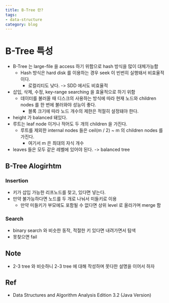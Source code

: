 ```yaml
---
title: B-Tree 란?
tags:
- data-structure
category: blog
---
```


# B-Tree 특성
- B-Tree 는 large-file 을 access 하기 위함으로 hash 방식을 많이 대체가능함
	- Hash 방식은 hard disk 를 이용하는 경우 seek 이 빈번히 실행돼서 비효율적이다.
		- 로컬리티도 낮다. -> SDD 에서도 비효율적
- 삽입, 삭제, 수정, key-range searching 을 효율적으로 하기 위함
	- 데이터를 불러올 때 디스크의 사용하는 방식에 따라 현재 노드와 children nodes 를 한 번에 불러와야 성능이 좋다.
		- 블록 크기에 따라 노드 개수의 제한은 적절히 설정돼야 한다.
- height 가 balanced 돼있다.
- 루트는 leaf node 이거나 적어도 두 개의 children 을 가진다.
	- 루트를 제외한 internal nodes 들은 ceil(m / 2) ~ m 의 children nodes 를 가진다.
		- 여기서 m 은 최대의 자식 개수
- leaves 들은 모두 같은 레벨에 있어야 된다. -> balanced tree
## B-Tree Alogirhtm
### Insertion
- 키가 삽입 가능한 리프노드를 찾고, 있다면 넣는다.
- 만약 불가능하다면 노드를 두 개로 나눠서 미들키로 이용
	- 만약 미들키가 부모에도 포함될 수 없다면 상위 level 로 올라가며 merge 함
### Search
- binary search 와 비슷한 동작, 적절한 키 있다면 내려가면서 탐색
- 못찾으면 fail

## Note
- 2-3 tree 와 비슷하니 2-3 tree 에 대해 작성하며 못다한 설명을 이어서 하자
## Ref
- Data Structures and Algorithm Analysis Edition 3.2 (Java Version)
